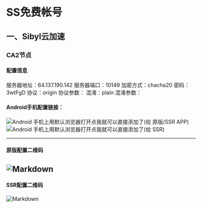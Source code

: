 # SS免费帐号
## 一、Sibyl云加速
### CA2节点
#### 配置信息
服务器地址：64.137.190.142
服务器端口：10149
加密方式：chacha20
密码：3wtFgD
协议：origin
协议参数：
混淆：plain
混淆参数：

####  Android手机配置链接：

![Android 手机上用默认浏览器打开点我就可以直接添加了(给 原版/SSR APP)](ss://Y2hhY2hhMjA6M3d0RmdEQDY0LjEzNy4xOTAuMTQyOjEwMTQ5)
![Android 手机上用默认浏览器打开点我就可以直接添加了(给 SSR)](ssr://NjQuMTM3LjE5MC4xNDI6MTAxNDk6b3JpZ2luOmNoYWNoYTIwOnBsYWluOk0zZDBSbWRFLz9vYmZzcGFyYW09JnByb3RvcGFyYW09JnJlbWFya3M9UTBFZ01nJmdyb3VwPVUybGllV3prdXBIbGlxRHBnSl9saFkzb3RMbm5pWWp2dklqbXVJWG10WUZTWldaeVpYTm9VMU1nNW8tUTVMNmI1cS1QNXB5STZhdVk2TDYtTWxUbXRZSHBoNF9ubW9UbXNMamt1WVhsaFkzb3RMbm5xNW52dklr)

----
#### 原版配置二维码
![Markdown](http://i4.piimg.com/579510/a0cce3d7aabf896e.png)
---
#### SSR配置二维码
![Markdown](http://i2.kiimg.com/579510/3a7d70362619b118.png)
